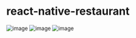 # react-native-restaurant
![image](https://github.com/senayazicioglu/react-native-restaurant/assets/79763384/c4fe4af5-ae14-485d-9098-a741c9da524f)
![image](https://github.com/senayazicioglu/react-native-restaurant/assets/79763384/36da4e00-9070-4f41-9778-107d264e95fe)
![image](https://github.com/senayazicioglu/react-native-restaurant/assets/79763384/29c4cc18-62b0-4d49-8ee2-928e5342fced)
